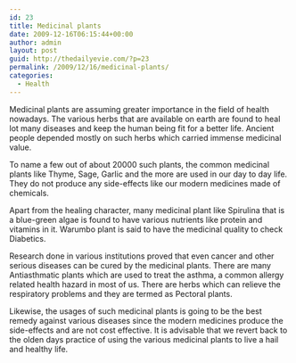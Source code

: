 ```yaml
---
id: 23
title: Medicinal plants
date: 2009-12-16T06:15:44+00:00
author: admin
layout: post
guid: http://thedailyevie.com/?p=23
permalink: /2009/12/16/medicinal-plants/
categories:
  - Health
---
```

Medicinal plants are assuming greater importance in the field of health nowadays. The various herbs that are available on earth are found to heal lot many diseases and keep the human being fit for a better life. Ancient people depended mostly on such herbs which carried immense medicinal value.

To name a few out of about 20000 such plants, the common medicinal plants like Thyme, Sage, Garlic and the more are used in our day to day life. They do not produce any side-effects like our modern medicines made of chemicals.

Apart from the healing character, many medicinal plant like Spirulina that is a blue-green algae is found to have various nutrients like protein and vitamins in it. Warumbo plant is said to have the medicinal quality to check Diabetics.

Research done in various institutions proved that even cancer and other serious diseases can be cured by the medicinal plants. There are many Antiasthmatic plants which are used to treat the asthma, a common allergy related health hazard in most of us. There are herbs which can relieve the respiratory problems and they are termed as Pectoral plants.

Likewise, the usages of such medicinal plants is going to be the best remedy against various diseases since the modern medicines produce the side-effects and are not cost effective. It is advisable that we revert back to the olden days practice of using the various medicinal plants to live a hail and healthy life.